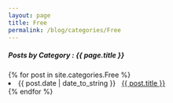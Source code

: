 ```yaml
---
layout: page
title: Free
permalink: /blog/categories/Free
---
```


<h5> Posts by Category : {{ page.title }} </h5>

<div class="card">
{% for post in site.categories.Free %}
 <li class="category-posts"><span>{{ post.date | date_to_string }}</span> &nbsp; <a href="{{ post.url }}">{{ post.title }}</a></li>
{% endfor %}
</div>
